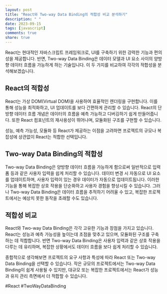 ```yaml
---
layout: post
title: "React와 Two-way Data Binding의 적합성 비교 분석하기"
description: " "
date: 2023-09-15
tags: [javascript]
comments: true
share: true
---
```


React는 현대적인 자바스크립트 프레임워크로, UI를 구축하기 위한 강력한 기능과 편의성을 제공합니다. 반면, Two-way Data Binding은 데이터 모델과 UI 요소 사이의 양방향 데이터 흐름을 가능하게 하는 기술입니다. 이 두 가지를 비교하여 각각의 적합성을 분석해보겠습니다.

## React의 적합성

React는 가상 DOM(Virtual DOM)을 사용하여 효율적인 렌더링을 구현합니다. 이를 통해 성능을 최적화하고, UI 업데이트를 보다 간편하게 관리할 수 있습니다. React의 단방향 데이터 흐름 개념은 데이터의 흐름을 예측 가능하고 디버깅하기 쉽게 만들어줍니다. 또한 React 컴포넌트의 재사용성이 뛰어나며, 모듈화된 구조를 구현할 수 있습니다.

성능, 예측 가능성, 모듈화 등 React가 제공하는 이점을 고려하면 프로젝트의 규모나 복잡성에 상관없이 React는 적합한 선택입니다.

## Two-way Data Binding의 적합성

Two-way Data Binding은 양방향 데이터 흐름을 가능하게 함으로써 일반적으로 입력 폼 등과 같은 사용자 입력을 쉽게 처리할 수 있습니다. 데이터 변경 시 자동으로 UI 요소를 업데이트하며, 사용자 입력이 있는 경우 데이터가 자동으로 업데이트됩니다. 이러한 기능을 통해 복잡한 상호 작용을 단순화하고 사용자 경험을 향상시킬 수 있습니다. 그러나 Two-way Data Binding은 데이터 흐름을 추적하기 어려울 수 있고, 복잡한 프로젝트에서는 예상치 못한 동작을 초래할 수도 있습니다.

## 적합성 비교

React와 Two-way Data Binding은 각각 고유한 기능과 장점을 가지고 있습니다. React는 성능과 예측 가능성을 높이는데 초점을 맞추고 있으며, 모듈화된 구조를 구축하는 데 적합합니다. 반면 Two-way Data Binding은 사용자 입력과 같은 상호 작용을 다루는 데 유리하며, 복잡한 상황에서도 데이터 흐름을 보다 쉽게 처리할 수 있습니다.

종합적으로 생각해보면 프로젝트의 요구 사항과 특성에 따라 React 또는 Two-way Data Binding을 선택할 수 있습니다. 작은 규모의 프로젝트에서는 Two-way Data Binding이 쉽게 사용될 수 있지만, 대규모 또는 복잡한 프로젝트에서는 React가 성능과 유지 관리 측면에서 더 적합할 수 있습니다.

#React #TwoWayDataBinding